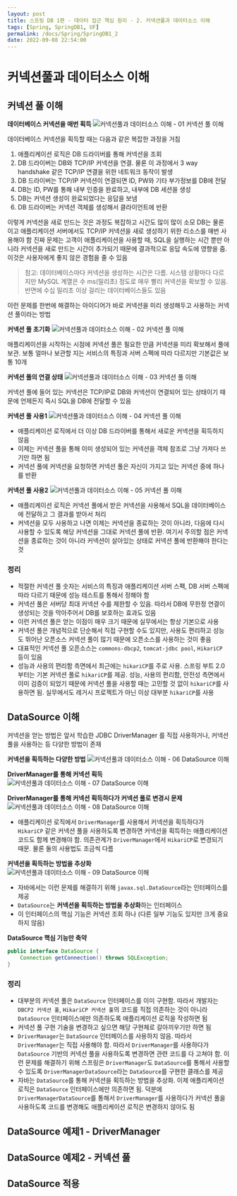 ```yaml
---
layout: post
title: 스프링 DB 1편 - 데이터 접근 핵심 원리 - 2. 커넥션풀과 데이터소스 이해
tags: [Spring, SpringDB1, UF]
permalink: /docs/Spring/SpringDB1_2
date: 2022-09-08 22:54:00
---
```

# 커넥션풀과 데이터소스 이해

## 커넥션 풀 이해

**데이터베이스 커넥션을 매번 획득**
![커넥션풀과 데이터소스 이해 - 01  커넥션 풀 이해](https://user-images.githubusercontent.com/52024566/189142260-b62c32ce-bca4-44cf-b59d-53c0ab18f700.png)

데이터베이스 커넥션을 획득할 때는 다음과 같은 복잡한 과정을 거침
1. 애플리케이션 로직은 DB 드라이버를 통해 커넥션을 조회
2. DB 드라이버는 DB와 TCP/IP 커넥션을 연결. 물론 이 과정에서 3 way handshake 같은 TCP/IP 연결을 위한 네트워크 동작이 발생
3. DB 드라이버는 TCP/IP 커넥션이 연결되면 ID, PW와 기타 부가정보를 DB에 전달
4. DB는 ID, PW를 통해 내부 인증을 완료하고, 내부에 DB 세션을 생성
5. DB는 커넥션 생성이 완료되었다는 응답을 보냄
6. DB 드라이버는 커넥션 객체를 생성해서 클라이언트에 반환

이렇게 커넥션을 새로 만드는 것은 과정도 복잡하고 시간도 많이 많이 소모
DB는 물론이고 애플리케이션 서버에서도 TCP/IP 커넥션을 새로 생성하기 위한 리소스를 매번 사용해야 함
진짜 문제는 고객이 애플리케이션을 사용할 때, SQL을 실행하는 시간 뿐만 아니라 커넥션을 새로 만드는 시간이 추가되기 때문에 결과적으로 응답 속도에 영향을 줌. 이것은 사용자에게 좋지 않은 경험을 줄 수 있음

> 참고: 데이터베이스마다 커넥션을 생성하는 시간은 다름. 시스템 상황마다 다르지만 MySQL 계열은 수 ms(밀리초) 정도로 매우 빨리 커넥션을 확보할 수 있음. 반면에 수십 밀리초 이상 걸리는 데이터베이스들도 있음

이런 문제를 한번에 해결하는 아이디어가 바로 커넥션을 미리 생성해두고 사용하는 커넥션 풀이라는 방법

**커넥션 풀 초기화**
![커넥션풀과 데이터소스 이해 - 02  커넥션 풀 이해](https://user-images.githubusercontent.com/52024566/189142269-d286e671-06dc-45c9-929e-ff038f154494.png)

애플리케이션을 시작하는 시점에 커넥션 풀은 필요한 만큼 커넥션을 미리 확보해서 풀에 보관. 보통 얼마나 보관할 지는 서비스의 특징과 서버 스펙에 따라 다르지만 기본값은 보통 10개

**커넥션 풀의 연결 상태**
![커넥션풀과 데이터소스 이해 - 03  커넥션 풀 이해](https://user-images.githubusercontent.com/52024566/189142272-2984801b-11f6-4d9c-aeed-fb089f976ee5.png)

커넥션 풀에 들어 있는 커넥션은 TCP/IP로 DB와 커넥션이 연결되어 있는 상태이기 때문에 언제든지 즉시 SQL을 DB에 전달할 수 있음

**커넥션 풀 사용1**
![커넥션풀과 데이터소스 이해 - 04  커넥션 풀 이해](https://user-images.githubusercontent.com/52024566/189142275-088c1b26-254f-45ad-981a-1822519625d1.png)

- 애플리케이션 로직에서 더 이상 DB 드라이버를 통해서 새로운 커넥션을 획득하지 않음
- 이제는 커넥션 풀을 통해 이미 생성되어 있는 커넥션을 객체 참조로 그냥 가져다 쓰기만 하면 됨
- 커넥션 풀에 커넥션을 요청하면 커넥션 풀은 자신이 가지고 있는 커넥션 중에 하나를 반환

**커넥션 풀 사용2**
![커넥션풀과 데이터소스 이해 - 05  커넥션 풀 이해](https://user-images.githubusercontent.com/52024566/189142279-cbfeeee6-20a7-4b10-bef9-2d61b677e11c.png)

- 애플리케이션 로직은 커넥션 풀에서 받은 커넥션을 사용해서 SQL을 데이터베이스에 전달하고 그 결과를 받아서 처리
- 커넥션을 모두 사용하고 나면 이제는 커넥션을 종료하는 것이 아니라, 다음에 다시 사용할 수 있도록 해당 커넥션을 그대로 커넥션 풀에 반환. 여기서 주의할 점은 커넥션을 종료하는 것이 아니라 커넥션이 살아있는 상태로 커넥션 풀에 반환해야 한다는 것

### 정리
- 적절한 커넥션 풀 숫자는 서비스의 특징과 애플리케이션 서버 스펙, DB 서버 스펙에 따라 다르기 때문에 성능 테스트를 통해서 정해야 함
- 커넥션 풀은 서버당 최대 커넥션 수를 제한할 수 있음. 따라서 DB에 무한정 연결이 생성되는 것을 막아주어서 DB를 보호하는 효과도 있음
- 이런 커넥션 풀은 얻는 이점이 매우 크기 때문에 실무에서는 항상 기본으로 사용
- 커넥션 풀은 개념적으로 단순해서 직접 구현할 수도 있지만, 사용도 편리하고 성능도 뛰어난 오픈소스 커넥션 풀이 많기 때문에 오픈소스를 사용하는 것이 좋음
- 대표적인 커넥션 풀 오픈소스는 `commons-dbcp2`, `tomcat-jdbc pool`, `HikariCP` 등이 있음
- 성능과 사용의 편리함 측면에서 최근에는 `hikariCP`를 주로 사용. 스프링 부트 2.0 부터는 기본 커넥션 풀로 `hikariCP`를 제공. 성능, 사용의 편리함, 안전성 측면에서 이미 검증이 되었기 때문에 커넥션 풀을 사용할 때는 고민할 것 없이 `hikariCP`를 사용하면 됨. 실무에서도 레거시 프로젝트가 아닌 이상 대부분 `hikariCP`를 사용

## DataSource 이해

커넥션을 얻는 방법은 앞서 학습한 JDBC DriverManager 를 직접 사용하거나, 커넥션 풀을 사용하는 등 다양한 방법이 존재

**커넥션을 획득하는 다양한 방법**
![커넥션풀과 데이터소스 이해 - 06  DataSource 이해](https://user-images.githubusercontent.com/52024566/189354727-ddaeb839-5291-4005-a3b9-e6f3c156f7ac.png)

**DriverManager를 통해 커넥션 획득**
![커넥션풀과 데이터소스 이해 - 07  DataSource 이해](https://user-images.githubusercontent.com/52024566/189354734-d281fa65-6263-4719-abab-92a3892778e2.png)

**DriverManager를 통해 커넥션 획득하다가 커넥션 풀로 변경시 문제**
![커넥션풀과 데이터소스 이해 - 08  DataSource 이해](https://user-images.githubusercontent.com/52024566/189354736-7c8cb850-56b4-4d70-a564-d01cd156e8b6.png)

- 애플리케이션 로직에서 `DriverManager`를 사용해서 커넥션을 획득하다가 `HikariCP` 같은 커넥션 풀을 사용하도록 변경하면 커넥션을 획득하는 애플리케이션 코드도 함께 변경해야 함. 의존관계가 `DriverManager`에서 `HikariCP`로 변경되기 때문. 물론 둘의 사용법도 조금씩 다름

**커넥션을 획득하는 방법을 추상화**
![커넥션풀과 데이터소스 이해 - 09  DataSource 이해](https://user-images.githubusercontent.com/52024566/189354740-5ea79b18-45cf-49b6-a115-6a15fa255f0b.png)

- 자바에서는 이런 문제를 해결하기 위해 `javax.sql.DataSource`라는 인터페이스를 제공
- `DataSource`는 **커넥션을 획득하는 방법을 추상화**하는 인터페이스
- 이 인터페이스의 핵심 기능은 커넥션 조회 하나 (다른 일부 기능도 있지만 크게 중요하지 않음)

**DataSource 핵심 기능만 축약**
```java
public interface DataSource {
    Connection getConnection() throws SQLException;
}
```

### 정리
- 대부분의 커넥션 풀은 `DataSource` 인터페이스를 이미 구현함. 따라서 개발자는 `DBCP2 커넥션 풀`, `HikariCP 커넥션 풀`의 코드를 직접 의존하는 것이 아니라 `DataSource` 인터페이스에만 의존하도록 애플리케이션 로직을 작성하면 됨
- 커넥션 풀 구현 기술을 변경하고 싶으면 해당 구현체로 갈아끼우기만 하면 됨
- `DriverManager`는 `DataSource` 인터페이스를 사용하지 않음. 따라서 `DriverManager`는 직접 사용해야 함. 따라서 `DriverManager`를 사용하다가 `DataSource` 기반의 커넥션 풀을 사용하도록 변경하면 관련 코드를 다 고쳐야 함. 이런 문제를 해결하기 위해 스프링은 `DriverManager`도 `DataSource`를 통해서 사용할 수 있도록 `DriverManagerDataSource`라는 `DataSource`를 구현한 클래스를 제공
- 자바는 `DataSource`를 통해 커넥션을 획득하는 방법을 추상화. 이제 애플리케이션 로직은 `DataSource` 인터페이스에만 의존하면 됨. 덕분에 `DriverManagerDataSource`를 통해서 `DriverManager`를 사용하다가 커넥션 풀을 사용하도록 코드를 변경해도 애플리케이션 로직은 변경하지 않아도 됨

## DataSource 예제1 - DriverManager
## DataSource 예제2 - 커넥션 풀
## DataSource 적용